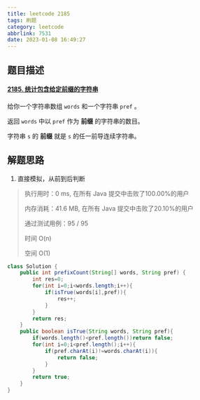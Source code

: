 ```yaml
---
title: leetcode 2185
tags: 刷题
category: leetcode
abbrlink: 7531
date: 2023-01-08 16:49:27
---
```


## 题目描述

#### [2185. 统计包含给定前缀的字符串](https://leetcode.cn/problems/counting-words-with-a-given-prefix/)



给你一个字符串数组 `words` 和一个字符串 `pref` 。

返回 `words` 中以 `pref` 作为 **前缀** 的字符串的数目。

字符串 `s` 的 **前缀** 就是 `s` 的任一前导连续字符串。

## 解题思路

1. 直接模拟，从前到后判断

> 执行用时：0 ms, 在所有 Java 提交中击败了100.00%的用户
>
> 内存消耗：41.6 MB, 在所有 Java 提交中击败了20.10%的用户
>
> 通过测试用例：95 / 95
>
> 时间 O(n)
>
> 空间 O(1)

```java
class Solution {
    public int prefixCount(String[] words, String pref) {
        int res=0;
        for(int i=0;i<words.length;i++){
            if(isTrue(words[i],pref)){
                res++;
            }
        }
        return res;
    }
    public boolean isTrue(String words, String pref){
        if(words.length()<pref.length())return false;
        for(int i=0;i<pref.length();i++){
            if(pref.charAt(i)!=words.charAt(i)){
                return false;
            }
        }
        return true;
    }
}
```

